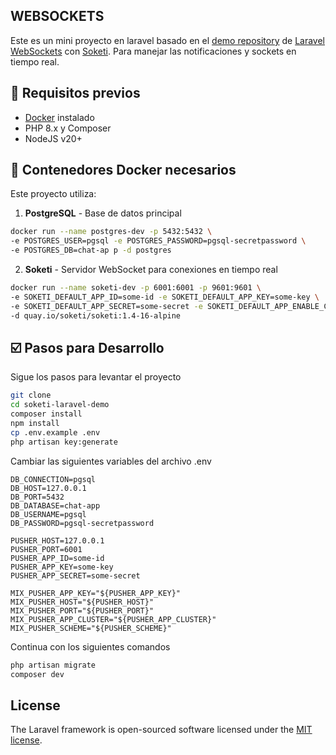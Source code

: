 ## WEBSOCKETS

Este es un mini proyecto en laravel basado en el [demo repository](https://github.com/beyondcode/laravel-websockets-demo) de [Laravel WebSockets](https://beyondco.de/docs/laravel-websockets/getting-started/introduction) con [Soketi](https://docs.soketi.app/). Para manejar las notificaciones y sockets en tiempo real.

## 🚀 Requisitos previos

- [Docker](https://docs.docker.com/get-docker/) instalado
- PHP 8.x y Composer
- NodeJS v20+

## 🐋 Contenedores Docker necesarios

Este proyecto utiliza:

1. **PostgreSQL** - Base de datos principal
```bash
docker run --name postgres-dev -p 5432:5432 \
-e POSTGRES_USER=pgsql -e POSTGRES_PASSWORD=pgsql-secretpassword \
-e POSTGRES_DB=chat-ap p -d postgres
```

2. **Soketi** - Servidor WebSocket para conexiones en tiempo real
```bash
docker run --name soketi-dev -p 6001:6001 -p 9601:9601 \
-e SOKETI_DEFAULT_APP_ID=some-id -e SOKETI_DEFAULT_APP_KEY=some-key \
-e SOKETI_DEFAULT_APP_SECRET=some-secret -e SOKETI_DEFAULT_APP_ENABLE_CLIENT_MESSAGES=true \
-d quay.io/soketi/soketi:1.4-16-alpine
```

## ☑️ Pasos para Desarrollo

Sigue los pasos para levantar el proyecto

```bash
git clone 
cd soketi-laravel-demo
composer install
npm install
cp .env.example .env
php artisan key:generate
```

Cambiar las siguientes variables del archivo .env


    DB_CONNECTION=pgsql
    DB_HOST=127.0.0.1
    DB_PORT=5432
    DB_DATABASE=chat-app
    DB_USERNAME=pgsql
    DB_PASSWORD=pgsql-secretpassword

    PUSHER_HOST=127.0.0.1
    PUSHER_PORT=6001
    PUSHER_APP_ID=some-id
    PUSHER_APP_KEY=some-key
    PUSHER_APP_SECRET=some-secret

    MIX_PUSHER_APP_KEY="${PUSHER_APP_KEY}"
    MIX_PUSHER_HOST="${PUSHER_HOST}"
    MIX_PUSHER_PORT="${PUSHER_PORT}"
    MIX_PUSHER_APP_CLUSTER="${PUSHER_APP_CLUSTER}"
    MIX_PUSHER_SCHEME="${PUSHER_SCHEME}"

Continua con los siguientes comandos

```bash
php artisan migrate
composer dev
```

## License

The Laravel framework is open-sourced software licensed under the [MIT license](https://opensource.org/licenses/MIT).
